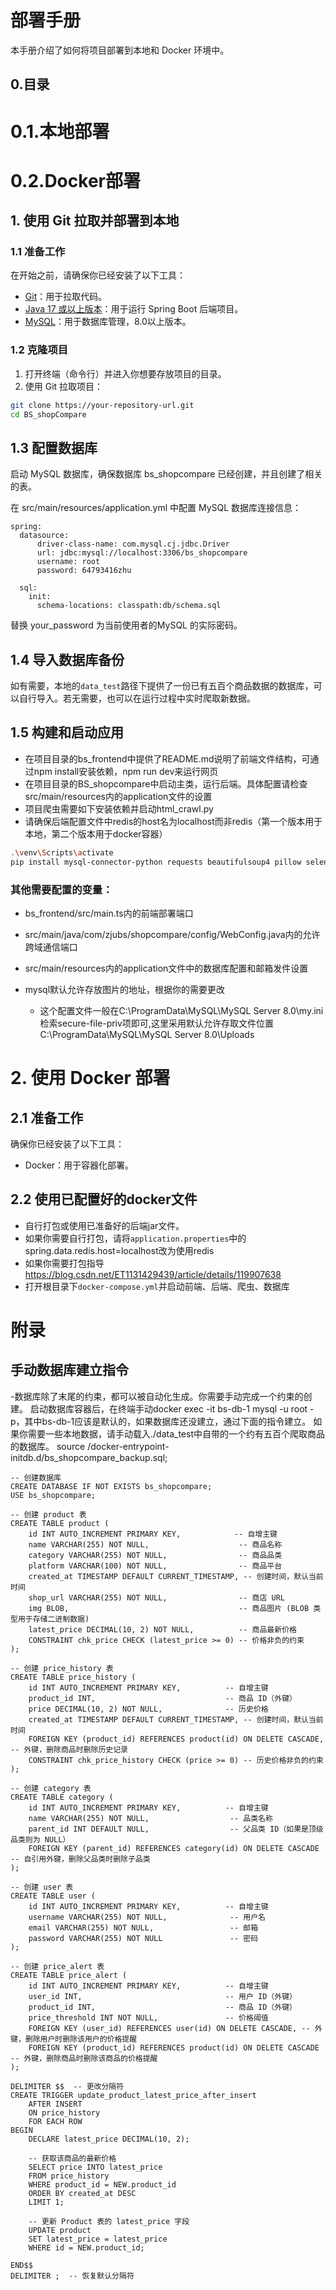 # 部署手册

本手册介绍了如何将项目部署到本地和 Docker 环境中。

## 0.目录

# 0.1.本地部署
# 0.2.Docker部署

## 1. 使用 Git 拉取并部署到本地

### 1.1 准备工作

在开始之前，请确保你已经安装了以下工具：

- [Git](https://git-scm.com/)：用于拉取代码。
- [Java 17 或以上版本](https://adoptopenjdk.net/)：用于运行 Spring Boot 后端项目。
- [MySQL](https://dev.mysql.com/downloads/)：用于数据库管理，8.0以上版本。

### 1.2 克隆项目

1. 打开终端（命令行）并进入你想要存放项目的目录。
2. 使用 Git 拉取项目：

```bash
git clone https://your-repository-url.git
cd BS_shopCompare
```
## 1.3 配置数据库
启动 MySQL 数据库，确保数据库 bs_shopcompare 已经创建，并且创建了相关的表。

在 src/main/resources/application.yml 中配置 MySQL 数据库连接信息：
```
spring:
  datasource:
      driver-class-name: com.mysql.cj.jdbc.Driver
      url: jdbc:mysql://localhost:3306/bs_shopcompare
      username: root
      password: 64793416zhu

  sql:
    init:
      schema-locations: classpath:db/schema.sql
```
替换 your_password 为当前使用者的MySQL 的实际密码。

## 1.4 导入数据库备份

如有需要，本地的`data_test`路径下提供了一份已有五百个商品数据的数据库，可以自行导入。若无需要，也可以在运行过程中实时爬取新数据。

## 1.5 构建和启动应用
- 在项目目录的bs_frontend中提供了README.md说明了前端文件结构，可通过npm install安装依赖，npm run dev来运行网页
- 在项目目录的BS_shopcompare中启动主类，运行后端。具体配置请检查src/main/resources内的application文件的设置
- 项目爬虫需要如下安装依赖并启动html_crawl.py
- 请确保后端配置文件中redis的host名为localhost而非redis（第一个版本用于本地，第二个版本用于docker容器）

```sh
.\venv\Scripts\activate
pip install mysql-connector-python requests beautifulsoup4 pillow selenium flask
```
### 其他需要配置的变量：

- bs_frontend/src/main.ts内的前端部署端口
- src/main/java/com/zjubs/shopcompare/config/WebConfig.java内的允许跨域通信端口
- src/main/resources内的application文件中的数据库配置和邮箱发件设置

- mysql默认允许存放图片的地址，根据你的需要更改
  - 这个配置文件一般在C:\ProgramData\MySQL\MySQL Server 8.0\my.ini检索secure-file-priv项即可,这里采用默认允许存取文件位置
  C:\ProgramData\MySQL\MySQL Server 8.0\Uploads

# 2. 使用 Docker 部署
## 2.1 准备工作
   确保你已经安装了以下工具：

- Docker：用于容器化部署。
## 2.2 使用已配置好的docker文件
- 自行打包或使用已准备好的后端jar文件。
- 如果你需要自行打包，请将`application.properties`中的spring.data.redis.host=localhost改为使用redis
- 如果你需要打包指导 https://blog.csdn.net/ET1131429439/article/details/119907638
- 打开根目录下`docker-compose.yml`并启动前端、后端、爬虫、数据库
# 附录

## 手动数据库建立指令

-数据库除了末尾的约束，都可以被自动化生成。你需要手动完成一个约束的创建。
启动数据库容器后，在终端手动docker exec -it bs-db-1 mysql -u root -p，其中bs-db-1应该是默认的，如果数据库还没建立，通过下面的指令建立。
如果你需要一些本地数据，请手动载入./data_test中自带的一个约有五百个爬取商品的数据库。
source /docker-entrypoint-initdb.d/bs_shopcompare_backup.sql;
```mysql
-- 创建数据库
CREATE DATABASE IF NOT EXISTS bs_shopcompare;
USE bs_shopcompare;

-- 创建 product 表
CREATE TABLE product (
    id INT AUTO_INCREMENT PRIMARY KEY,            -- 自增主键
    name VARCHAR(255) NOT NULL,                    -- 商品名称
    category VARCHAR(255) NOT NULL,                -- 商品品类
    platform VARCHAR(100) NOT NULL,                -- 商品平台
    created_at TIMESTAMP DEFAULT CURRENT_TIMESTAMP, -- 创建时间，默认当前时间
    shop_url VARCHAR(255) NOT NULL,                -- 商店 URL
    img BLOB,                                      -- 商品图片 (BLOB 类型用于存储二进制数据)
    latest_price DECIMAL(10, 2) NOT NULL,          -- 商品最新价格
    CONSTRAINT chk_price CHECK (latest_price >= 0) -- 价格非负的约束
);

-- 创建 price_history 表
CREATE TABLE price_history (
    id INT AUTO_INCREMENT PRIMARY KEY,          -- 自增主键
    product_id INT,                             -- 商品 ID（外键）
    price DECIMAL(10, 2) NOT NULL,              -- 历史价格
    created_at TIMESTAMP DEFAULT CURRENT_TIMESTAMP, -- 创建时间，默认当前时间
    FOREIGN KEY (product_id) REFERENCES product(id) ON DELETE CASCADE, -- 外键，删除商品时删除历史记录
    CONSTRAINT chk_price_history CHECK (price >= 0) -- 历史价格非负的约束
);

-- 创建 category 表
CREATE TABLE category (
    id INT AUTO_INCREMENT PRIMARY KEY,          -- 自增主键
    name VARCHAR(255) NOT NULL,                  -- 品类名称
    parent_id INT DEFAULT NULL,                  -- 父品类 ID（如果是顶级品类则为 NULL）
    FOREIGN KEY (parent_id) REFERENCES category(id) ON DELETE CASCADE -- 自引用外键，删除父品类时删除子品类
);

-- 创建 user 表
CREATE TABLE user (
    id INT AUTO_INCREMENT PRIMARY KEY,          -- 自增主键
    username VARCHAR(255) NOT NULL,              -- 用户名
    email VARCHAR(255) NOT NULL,                 -- 邮箱
    password VARCHAR(255) NOT NULL               -- 密码
);

-- 创建 price_alert 表
CREATE TABLE price_alert (
    id INT AUTO_INCREMENT PRIMARY KEY,          -- 自增主键
    user_id INT,                                -- 用户 ID（外键）
    product_id INT,                             -- 商品 ID（外键）
    price_threshold INT NOT NULL,               -- 价格阈值
    FOREIGN KEY (user_id) REFERENCES user(id) ON DELETE CASCADE, -- 外键，删除用户时删除该用户的价格提醒
    FOREIGN KEY (product_id) REFERENCES product(id) ON DELETE CASCADE -- 外键，删除商品时删除该商品的价格提醒
);

DELIMITER $$  -- 更改分隔符
CREATE TRIGGER update_product_latest_price_after_insert
    AFTER INSERT
    ON price_history
    FOR EACH ROW
BEGIN
    DECLARE latest_price DECIMAL(10, 2);

    -- 获取该商品的最新价格
    SELECT price INTO latest_price
    FROM price_history
    WHERE product_id = NEW.product_id
    ORDER BY created_at DESC
    LIMIT 1;

    -- 更新 Product 表的 latest_price 字段
    UPDATE product
    SET latest_price = latest_price
    WHERE id = NEW.product_id;

END$$
DELIMITER ;  -- 恢复默认分隔符
```